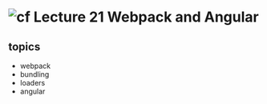 ![cf](http://i.imgur.com/7v5ASc8.png) Lecture 21 Webpack and Angular
====

## topics
* webpack 
 * bundling
 * loaders
* angular
